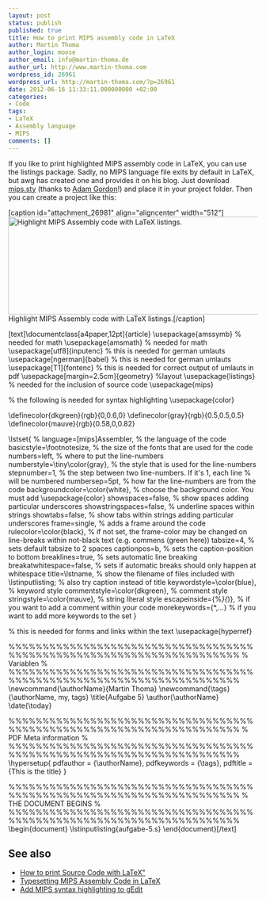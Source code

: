 ```yaml
---
layout: post
status: publish
published: true
title: How to print MIPS assembly code in LaTeX
author: Martin Thoma
author_login: moose
author_email: info@martin-thoma.de
author_url: http://www.martin-thoma.com
wordpress_id: 26961
wordpress_url: http://martin-thoma.com/?p=26961
date: 2012-06-16 11:33:11.000000000 +02:00
categories:
- Code
tags:
- LaTeX
- Assembly language
- MIPS
comments: []
---
```

If you like to print highlighted MIPS assembly code in LaTeX, you can use the listings package. Sadly, no MIPS language file exits by default in LaTeX, but awg has created one and provides it on his blog. Just download <a href='http://martin-thoma.com/wp-content/uploads/2012/06/mips.sty_.zip'>mips.sty</a> (thanks to <a href="http://blog.xvx.ca/typesetting-mips-assembly-with-latex">Adam Gordon</a>!) and place it in your project folder. Then you can create a project like this:

[caption id="attachment_26981" align="aligncenter" width="512"]<a href="http://martin-thoma.com/wp-content/uploads/2012/06/mips-latex-highlight.png"><img src="http://martin-thoma.com/wp-content/uploads/2012/06/mips-latex-highlight.png" alt="Highlight MIPS Assembly code with LaTeX listings." title="Highlight MIPS Assembly code with LaTeX listings." width="512" height="197" class="size-full wp-image-26981" /></a> Highlight MIPS Assembly code with LaTeX listings.[/caption]

[text]\documentclass[a4paper,12pt]{article}
\usepackage{amssymb} % needed for math
\usepackage{amsmath} % needed for math
\usepackage[utf8]{inputenc} % this is needed for german umlauts
\usepackage[ngerman]{babel} % this is needed for german umlauts
\usepackage[T1]{fontenc}    % this is needed for correct output of umlauts in pdf
\usepackage[margin=2.5cm]{geometry} %layout
\usepackage{listings} % needed for the inclusion of source code
\usepackage{mips}
 
% the following is needed for syntax highlighting
\usepackage{color}
  
\definecolor{dkgreen}{rgb}{0,0.6,0}
\definecolor{gray}{rgb}{0.5,0.5,0.5}
\definecolor{mauve}{rgb}{0.58,0,0.82}
 
\lstset{ %
  language=[mips]Assembler,       % the language of the code
  basicstyle=\footnotesize,       % the size of the fonts that are used for the code
  numbers=left,                   % where to put the line-numbers
  numberstyle=\tiny\color{gray},  % the style that is used for the line-numbers
  stepnumber=1,                   % the step between two line-numbers. If it's 1, each line 
                                  % will be numbered
  numbersep=5pt,                  % how far the line-numbers are from the code
  backgroundcolor=\color{white},  % choose the background color. You must add \usepackage{color}
  showspaces=false,               % show spaces adding particular underscores
  showstringspaces=false,         % underline spaces within strings
  showtabs=false,                 % show tabs within strings adding particular underscores
  frame=single,                   % adds a frame around the code
  rulecolor=\color{black},        % if not set, the frame-color may be changed on line-breaks within not-black text (e.g. commens (green here))
  tabsize=4,                      % sets default tabsize to 2 spaces
  captionpos=b,                   % sets the caption-position to bottom
  breaklines=true,                % sets automatic line breaking
  breakatwhitespace=false,        % sets if automatic breaks should only happen at whitespace
  title=\lstname,                 % show the filename of files included with \lstinputlisting;
                                  % also try caption instead of title
  keywordstyle=\color{blue},          % keyword style
  commentstyle=\color{dkgreen},       % comment style
  stringstyle=\color{mauve},         % string literal style
  escapeinside={\%*}{*)},            % if you want to add a comment within your code
  morekeywords={*,...}               % if you want to add more keywords to the set
}
 
% this is needed for forms and links within the text
\usepackage{hyperref}  
 
%%%%%%%%%%%%%%%%%%%%%%%%%%%%%%%%%%%%%%%%%%%%%%%%%%%%%%%%%%%%%%%%%%%%%%
% Variablen                                                          %
%%%%%%%%%%%%%%%%%%%%%%%%%%%%%%%%%%%%%%%%%%%%%%%%%%%%%%%%%%%%%%%%%%%%%%
\newcommand{\authorName}{Martin Thoma}
\newcommand{\tags}{\authorName, my, tags}
\title{Aufgabe 5}
\author{\authorName}
\date{\today}
 
%%%%%%%%%%%%%%%%%%%%%%%%%%%%%%%%%%%%%%%%%%%%%%%%%%%%%%%%%%%%%%%%%%%%%%
% PDF Meta information                                               %
%%%%%%%%%%%%%%%%%%%%%%%%%%%%%%%%%%%%%%%%%%%%%%%%%%%%%%%%%%%%%%%%%%%%%%
\hypersetup{
  pdfauthor   = {\authorName},
  pdfkeywords = {\tags},
  pdftitle    = {This is the title}
} 
 
%%%%%%%%%%%%%%%%%%%%%%%%%%%%%%%%%%%%%%%%%%%%%%%%%%%%%%%%%%%%%%%%%%%%%%
% THE DOCUMENT BEGINS                                                %
%%%%%%%%%%%%%%%%%%%%%%%%%%%%%%%%%%%%%%%%%%%%%%%%%%%%%%%%%%%%%%%%%%%%%%
\begin{document}
    \lstinputlisting{aufgabe-5.s}
\end{document}[/text]


<h2>See also</h2>
<ul>
  <li><a href="http://martin-thoma.com/how-to-print-source-code-with-latex/" title="How to print Source Code with LaTeX">How to print Source Code with LaTeX"</a></li>
  <li><a href="http://blog.xvx.ca/typesetting-mips-assembly-with-latex">Typesetting MIPS Assembly Code in LaTeX</a></li>
  <li><a href="http://martin-thoma.com/add-mips-syntax-highlighting-gedit/" title="Add MIPS syntax highlighting to gEdit">Add MIPS syntax highlighting to gEdit</a></li>
</ul>
